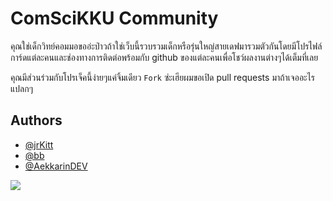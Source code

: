 # ComSciKKU Community

คุณใช่เด็กวิทย์คอมมอขออ่ะป่าวถ้าใช่เว็บนี้รวบรวมเด็กหรือรุ่นใหญ่สายเดฟมารวมตัวกันโดยมีโปรไฟล์การ์ดแต่ละคนและช่องทางการติดต่อพร้อมกับ github ของแต่ละคนเพื่อโชว์ผลงานต่างๆได้เต็มที่เลย

คุณมีส่วนร่วมกับโปรเจ็คนี้ง่ายๆแค่จิ้มเดียว `Fork` ซ่ะเฮียผมขอเปิด pull requests มาถ้าเจออะไรแปลกๆ

## Authors

- [@jrKitt](https://www.github.com/jrKitt)
- [@bb](https://github.com/B-bsw)
- [@AekkarinDEV](https://github.com/AekkarinDEV)

<img src="https://i.pinimg.com/736x/45/05/5f/45055fa20e629152b19d7aa50d554a43.jpg" />
